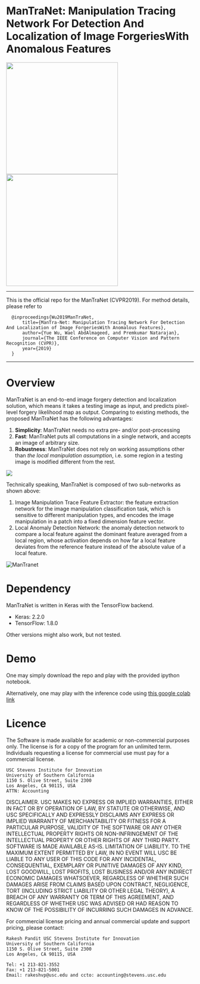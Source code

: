 # ManTraNet: Manipulation Tracing Network For Detection And Localization of Image ForgeriesWith Anomalous Features
<img src="https://www.isi.edu/images/isi-logo.jpg" width="300"/> <img src="http://cvpr2019.thecvf.com/images/CVPRLogo.png" width="300"/> 

***
This is the official repo for the ManTraNet (CVPR2019). For method details, please refer to 

```
  @inproceedings{Wu2019ManTraNet,
      title={ManTra-Net: Manipulation Tracing Network For Detection And Localization of Image ForgeriesWith Anomalous Features},
      author={Yue Wu, Wael AbdAlmageed, and Premkumar Natarajan},
      journal={The IEEE Conference on Computer Vision and Pattern Recognition (CVPR)},
      year={2019}
  }
```

***

# Overview
ManTraNet is an end-to-end image forgery detection and localization solution, which means it takes a testing image as input, and predicts pixel-level forgery likelihood map as output. Comparing to existing methods, the proposed ManTraNet has the following advantages:

  1. **Simplicity**: ManTraNet needs no extra pre- and/or post-processing
  2. **Fast**: ManTraNet puts all computations in a single network, and accepts an image of arbitrary size. 
  3. **Robustness**: ManTraNet does not rely on working assumptions other than *the local manipulation assumption*, i.e. some region in a testing image is modified different from the rest. 

![](https://lh3.googleusercontent.com/LQB0ojETzySyxUUwdW93GjwDZMStey54m8RCnES0sS1qq_XI-QCMYsL4k61lIoBS_MO4D1USeK5jOlxvEH2FQgzde7oGo8m4JfVfTIvee6iRHPOiaA)

Technically speaking, ManTraNet is composed of two sub-networks as shown above:
  1. Image Manipulation Trace Feature Extractor: the feature extraction network for the image manipulation classification task, which is sensitive to different manipulation types, and encodes the image manipulation in a patch into a fixed dimension feature vector.
  2. Local Anomaly Detection Network: the anomaly detection network to compare a local feature against the dominant feature averaged from a local region, whose activation depends on how far a local feature deviates from the reference feature instead of the absolute value of a local feature.  

![ManTranet](https://lh5.googleusercontent.com/bKrnA4jdSjT6IGNsj_4ZQjNM-iz0mD2aqcwbG9hff86581HK3a0M9MAuyoM1JP6PMDupAa_2ORxPG35UmkmGWUD1x1Lpd5VZ3a-c6pq1Zp6rlNAsHS4)


# Dependency
ManTraNet is written in Keras with the TensorFlow backend.
  
  - Keras: 2.2.0
  - TensorFlow: 1.8.0
  
Other versions might also work, but not tested.

# Demo
One may simply download the repo and play with the provided ipython notebook. 

Alternatively, one may play with the inference code using [this google colab link](https://colab.research.google.com/drive/1ai4kVlI6w9rREqqYnTfpk3gM3YX9k-Ek)



# Licence
The Software is made available for academic or non-commercial purposes only. The license is for a copy of the program for an unlimited term. Individuals requesting a license for commercial use must pay for a commercial license.

    USC Stevens Institute for Innovation 
    University of Southern California 
    1150 S. Olive Street, Suite 2300 
    Los Angeles, CA 90115, USA 
    ATTN: Accounting 
  
DISCLAIMER. USC MAKES NO EXPRESS OR IMPLIED WARRANTIES, EITHER IN FACT OR BY OPERATION OF LAW, BY STATUTE OR OTHERWISE, AND USC SPECIFICALLY AND EXPRESSLY DISCLAIMS ANY EXPRESS OR IMPLIED WARRANTY OF MERCHANTABILITY OR FITNESS FOR A PARTICULAR PURPOSE, VALIDITY OF THE SOFTWARE OR ANY OTHER INTELLECTUAL PROPERTY RIGHTS OR NON-INFRINGEMENT OF THE INTELLECTUAL PROPERTY OR OTHER RIGHTS OF ANY THIRD PARTY. SOFTWARE IS MADE AVAILABLE AS-IS. LIMITATION OF LIABILITY. TO THE MAXIMUM EXTENT PERMITTED BY LAW, IN NO EVENT WILL USC BE LIABLE TO ANY USER OF THIS CODE FOR ANY INCIDENTAL, CONSEQUENTIAL, EXEMPLARY OR PUNITIVE DAMAGES OF ANY KIND, LOST GOODWILL, LOST PROFITS, LOST BUSINESS AND/OR ANY INDIRECT ECONOMIC DAMAGES WHATSOEVER, REGARDLESS OF WHETHER SUCH DAMAGES ARISE FROM CLAIMS BASED UPON CONTRACT, NEGLIGENCE, TORT (INCLUDING STRICT LIABILITY OR OTHER LEGAL THEORY), A BREACH OF ANY WARRANTY OR TERM OF THIS AGREEMENT, AND REGARDLESS OF WHETHER USC WAS ADVISED OR HAD REASON TO KNOW OF THE POSSIBILITY OF INCURRING SUCH DAMAGES IN ADVANCE.

For commercial license pricing and annual commercial update and support pricing, please contact:

    Rakesh Pandit USC Stevens Institute for Innovation 
    University of Southern California 
    1150 S. Olive Street, Suite 2300
    Los Angeles, CA 90115, USA 

    Tel: +1 213-821-3552
    Fax: +1 213-821-5001 
    Email: rakeshvp@usc.edu and ccto: accounting@stevens.usc.edu

